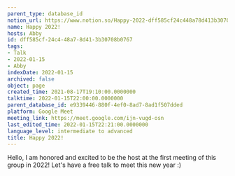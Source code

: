 ```yaml
---
parent_type: database_id
notion_url: https://www.notion.so/Happy-2022-dff585cf24c448a78d413b30708b0767
name: Happy 2022!
hosts: Abby
id: dff585cf-24c4-48a7-8d41-3b30708b0767
tags:
- Talk
- 2022-01-15
- Abby
indexDate: 2022-01-15
archived: false
object: page
created_time: 2021-08-17T19:10:00.0000000
talktime: 2022-01-15T22:00:00.0000000
parent_database_id: e9339446-880f-4ef0-8ad7-8ad1f507dded
platform: Google Meet
meeting_link: https://meet.google.com/ijn-vugd-osn
last_edited_time: 2022-01-15T22:21:00.0000000
language_level: intermediate to advanced
title: Happy 2022!
---
```


Hello, I am honored and excited to be the host at the first meeting of this group in 2022! Let's have a free talk to meet this new year :)





